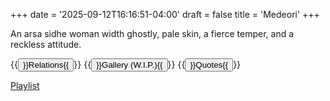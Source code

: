 +++
date = '2025-09-12T16:16:51-04:00'
draft = false
title = 'Medeori'
+++

An arsa sidhe woman width ghostly, pale skin, a fierce temper, and a reckless attitude.

{{<button href="subsections/relations/relations">}}Relations{{</button>}}
{{<button href="">}}Gallery (W.I.P.){{</button>}}
{{<button href="subsections/quotes/quotes">}}Quotes{{</button>}}

[Playlist](https://music.youtube.com/playlist?list=PLqQqmqeICQJHO4roE27aYLdThAuPragUt&feature=shared)